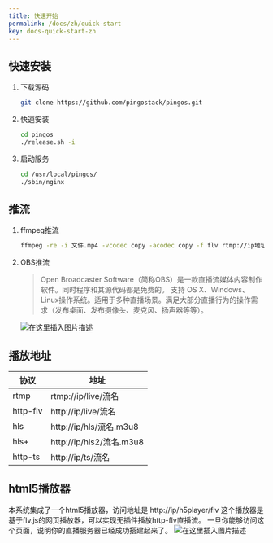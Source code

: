 ```yaml
---
title: 快速开始
permalink: /docs/zh/quick-start
key: docs-quick-start-zh
---
```


## 快速安装

1. 下载源码

    ```bash
    git clone https://github.com/pingostack/pingos.git
    ```

2. 快速安装

    ```bash
    cd pingos
    ./release.sh -i
    ```

3. 启动服务

    ```bash
    cd /usr/local/pingos/
    ./sbin/nginx
    ```

## 推流

1. ffmpeg推流

    ```bash
    ffmpeg -re -i 文件.mp4 -vcodec copy -acodec copy -f flv rtmp://ip地址/live/01
    ```

2. OBS推流

    > Open Broadcaster Software（简称OBS）是一款直播流媒体内容制作软件。同时程序和其源代码都是免费的。
    > 支持 OS X、Windows、Linux操作系统。适用于多种直播场景。满足大部分直播行为的操作需求（发布桌面、发布摄像头、麦克风、扬声器等等）。

    ![在这里插入图片描述](https://img-blog.csdnimg.cn/20191115111036758.png?x-oss-process=image/watermark,type_ZmFuZ3poZW5naGVpdGk,shadow_10,text_aHR0cHM6Ly9ibG9nLmNzZG4ubmV0L2ltcGluZ28=,size_16,color_FFFFFF,t_70)


## 播放地址

协议 | 地址
---|---
rtmp | rtmp://ip/live/流名
http-flv | http://ip/live/流名
hls | http://ip/hls/流名.m3u8
hls+ | http://ip/hls2/流名.m3u8
http-ts | http://ip/ts/流名

## html5播放器

本系统集成了一个html5播放器，访问地址是 http://ip/h5player/flv
这个播放器是基于flv.js的网页播放器，可以实现无插件播放http-flv直播流。
一旦你能够访问这个页面，说明你的直播服务器已经成功搭建起来了。
![在这里插入图片描述](https://img-blog.csdnimg.cn/20191118235512737.png?x-oss-process=image/watermark,type_ZmFuZ3poZW5naGVpdGk,shadow_10,text_aHR0cHM6Ly9ibG9nLmNzZG4ubmV0L2ltcGluZ28=,size_16,color_FFFFFF,t_70)
<div class="article__content" markdown="1">
